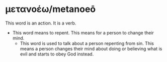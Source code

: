 # μετανοέω/metanoeō
This word is an action. It is a verb.
* This word means to repent. This means for a person to change their mind.
    * This word is used to talk about a person repenting from sin. This means a person changes their mind about doing or believing what is evil and starts to obey God instead.
